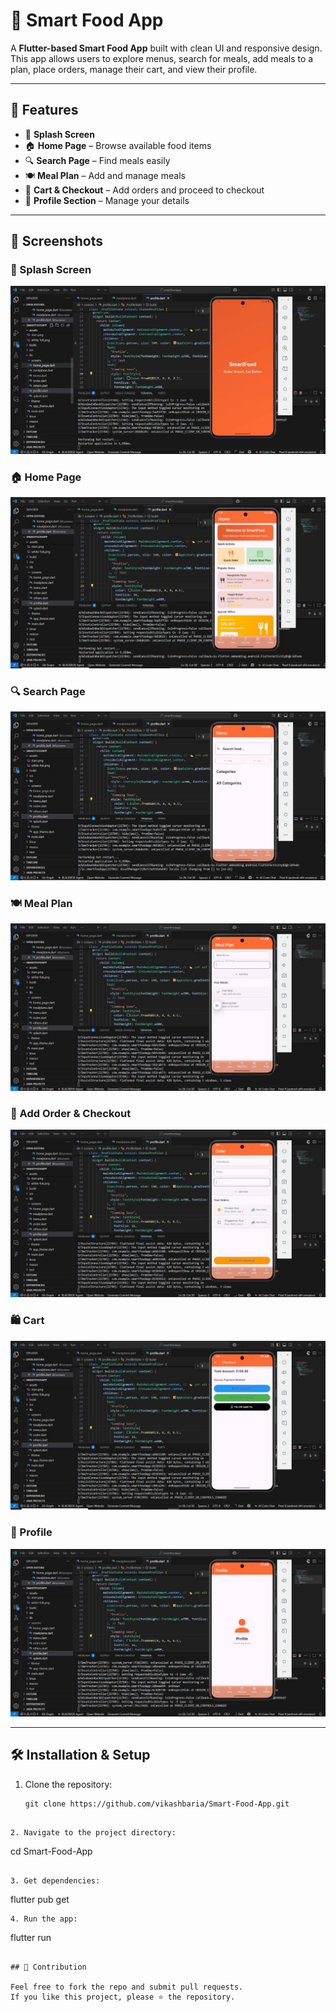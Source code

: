 # 🍴 Smart Food App

A **Flutter-based Smart Food App** built with clean UI and responsive design.  
This app allows users to explore menus, search for meals, add meals to a plan, place orders, manage their cart, and view their profile.

---

## 🚀 Features

- 📱 **Splash Screen**  
- 🏠 **Home Page** – Browse available food items  
- 🔍 **Search Page** – Find meals easily  
- 🍽️ **Meal Plan** – Add and manage meals  
- 🛒 **Cart & Checkout** – Add orders and proceed to checkout  
- 👤 **Profile Section** – Manage your details  

---

## 📸 Screenshots

### 🔑 Splash Screen
![Splash Screen](https://raw.githubusercontent.com/vikashbaria/Smart-Food-App/refs/heads/main/Splashscreen.JPG)

### 🏠 Home Page
![Home Page](https://raw.githubusercontent.com/vikashbaria/Smart-Food-App/refs/heads/main/home.JPG)

### 🔍 Search Page
![Search Page](https://github.com/vikashbaria/Smart-Food-App/blob/main/searchfood.JPG)

### 🍽️ Meal Plan
![Meal Plan](https://raw.githubusercontent.com/vikashbaria/Smart-Food-App/refs/heads/main/meal_add_and_show.JPG)

### 🛒 Add Order & Checkout
![Order & Checkout](https://raw.githubusercontent.com/vikashbaria/Smart-Food-App/refs/heads/main/orde_and_checkout.JPG)

### 🛍️ Cart
![Cart](https://raw.githubusercontent.com/vikashbaria/Smart-Food-App/refs/heads/main/checkout.JPG)

### 👤 Profile
![Profile](https://raw.githubusercontent.com/vikashbaria/Smart-Food-App/refs/heads/main/profile.JPG)

---

## 🛠️ Installation & Setup

1. Clone the repository:
   ```
   git clone https://github.com/vikashbaria/Smart-Food-App.git
```

2. Navigate to the project directory:
```
cd Smart-Food-App
```

3. Get dependencies:
```
flutter pub get
```
4. Run the app:
```
flutter run

```

## 🤝 Contribution

Feel free to fork the repo and submit pull requests.
If you like this project, please ⭐ the repository.



